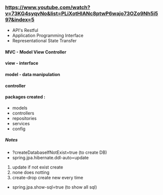 ### https://www.youtube.com/watch?v=73KG4syqvNo&list=PLiXotHlANc8ptwP6wajo73OZo9Nh5i597&index=5

- API's Restful
- Application Programming Interface
- Representational State Transfer

#### MVC - Model View Controller
#### view - interface
#### model - data manipulation
#### controller 

#### packages created : 
- models
- controllers
- repositories
- services
- config

##### Notes
- ?createDatabaseIfNotExist=true (to create DB)
- spring.jpa.hibernate.ddl-auto=update 
1. update if not exist create
2. none does notting
3. create-drop create new every time
- spring.jpa.show-sql=true (to show all sql)



